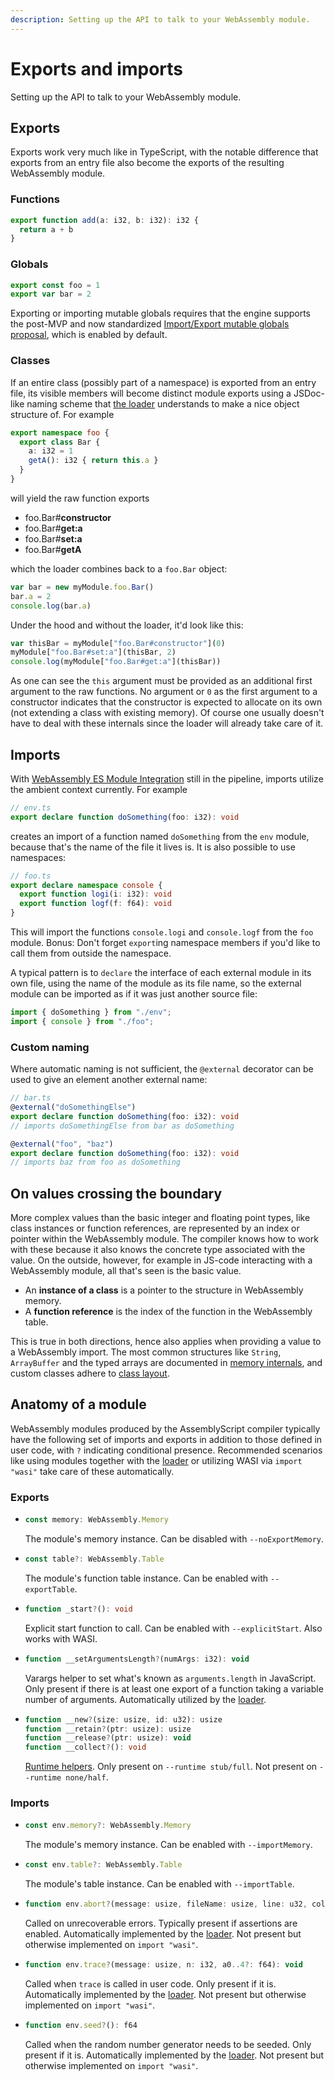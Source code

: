```yaml
---
description: Setting up the API to talk to your WebAssembly module.
---
```


# Exports and imports

Setting up the API to talk to your WebAssembly module.

## Exports

Exports work very much like in TypeScript, with the notable difference that exports from an entry file also become the exports of the resulting WebAssembly module.

### Functions

```ts
export function add(a: i32, b: i32): i32 {
  return a + b
}
```

### Globals

```ts
export const foo = 1
export var bar = 2
```

Exporting or importing mutable globals requires that the engine supports the post-MVP and now standardized [Import/Export mutable globals proposal](https://github.com/WebAssembly/mutable-global), which is enabled by default.

### Classes

If an entire class \(possibly part of a namespace\) is exported from an entry file, its visible members will become distinct module exports using a JSDoc-like naming scheme that [the loader](./loader.md) understands to make a nice object structure of. For example

```ts
export namespace foo {
  export class Bar {
    a: i32 = 1
    getA(): i32 { return this.a }
  }
}
```

will yield the raw function exports

* foo.Bar\#**constructor**
* foo.Bar\#**get:a**
* foo.Bar\#**set:a**
* foo.Bar\#**getA**

which the loader combines back to a `foo.Bar` object:

```js
var bar = new myModule.foo.Bar()
bar.a = 2
console.log(bar.a)
```

Under the hood and without the loader, it'd look like this:

```js
var thisBar = myModule["foo.Bar#constructor"](0)
myModule["foo.Bar#set:a"](thisBar, 2)
console.log(myModule["foo.Bar#get:a"](thisBar))
```

As one can see the `this` argument must be provided as an additional first argument to the raw functions. No argument or `0` as the first argument to a constructor indicates that the constructor is expected to allocate on its own \(not extending a class with existing memory\). Of course one usually doesn't have to deal with these internals since the loader will already take care of it.

## Imports

With [WebAssembly ES Module Integration](https://github.com/WebAssembly/esm-integration) still in the pipeline, imports utilize the ambient context currently. For example

```ts
// env.ts
export declare function doSomething(foo: i32): void
```

creates an import of a function named `doSomething` from the `env` module, because that's the name of the file it lives is. It is also possible to use namespaces:

```ts
// foo.ts
export declare namespace console {
  export function logi(i: i32): void
  export function logf(f: f64): void
}
```

This will import the functions `console.logi` and `console.logf` from the `foo` module. Bonus: Don't forget `export`ing namespace members if you'd like to call them from outside the namespace.

A typical pattern is to `declare` the interface of each external module in its own file, using the name of the module as its file name, so the external module can be imported as if it was just another source file:

```ts
import { doSomething } from "./env";
import { console } from "./foo";
```

### Custom naming

Where automatic naming is not sufficient, the `@external` decorator can be used to give an element another external name:

```ts
// bar.ts
@external("doSomethingElse")
export declare function doSomething(foo: i32): void
// imports doSomethingElse from bar as doSomething

@external("foo", "baz")
export declare function doSomething(foo: i32): void
// imports baz from foo as doSomething
```

## On values crossing the boundary

More complex values than the basic integer and floating point types, like class instances or function references, are represented by an index or pointer within the WebAssembly module. The compiler knows how to work with these because it also knows the concrete type associated with the value. On the outside, however, for example in JS-code interacting with a WebAssembly module, all that's seen is the basic value.

* An **instance of a class** is a pointer to the structure in WebAssembly memory.
* A **function reference** is the index of the function in the WebAssembly table.

This is true in both directions, hence also applies when providing a value to a WebAssembly import. The most common structures like `String`, `ArrayBuffer` and the typed arrays are documented in [memory internals](./memory.md#internals), and custom classes adhere to [class layout](./interoperability.md#class-layout).

## Anatomy of a module

WebAssembly modules produced by the AssemblyScript compiler typically have the following set of imports and exports in addition to those defined in user code, with `?` indicating conditional presence. Recommended scenarios like using modules together with the [loader](./loader.md) or utilizing WASI via `import "wasi"` take care of these automatically.

### Exports

* ```ts
  const memory: WebAssembly.Memory
  ```
  The module's memory instance. Can be disabled with `--noExportMemory`.

* ```ts
  const table?: WebAssembly.Table
  ```
  The module's function table instance. Can be enabled with `--exportTable`.

* ```ts
  function _start?(): void
  ```
  Explicit start function to call. Can be enabled with `--explicitStart`. Also works with WASI.

* ```ts
  function __setArgumentsLength?(numArgs: i32): void
  ```
  Varargs helper to set what's known as `arguments.length` in JavaScript. Only present if there is at least one export of a function taking a variable number of arguments. Automatically utilized by the [loader](./loader.md).

* ```ts
  function __new?(size: usize, id: u32): usize
  function __retain?(ptr: usize): usize
  function __release?(ptr: usize): void
  function __collect?(): void
  ```
  [Runtime helpers](./runtime.md). Only present on `--runtime stub/full`. Not present on `--runtime none/half`.

### Imports

* ```ts
  const env.memory?: WebAssembly.Memory
  ```
  The module's memory instance. Can be enabled with `--importMemory`.

* ```ts
  const env.table?: WebAssembly.Table
  ```
  The module's table instance. Can be enabled with `--importTable`.

* ```ts
  function env.abort?(message: usize, fileName: usize, line: u32, column: u32): void
  ```
  Called on unrecoverable errors. Typically present if assertions are enabled. Automatically implemented by the [loader](./loader.md). Not present but otherwise implemented on `import "wasi"`.

* ```ts
  function env.trace?(message: usize, n: i32, a0..4?: f64): void
  ```
  Called when `trace` is called in user code. Only present if it is. Automatically implemented by the [loader](./loader.md). Not present but otherwise implemented on `import "wasi"`.

* ```ts
  function env.seed?(): f64
  ```
  Called when the random number generator needs to be seeded. Only present if it is. Automatically implemented by the [loader](./loader.md). Not present but otherwise implemented on `import "wasi"`.
